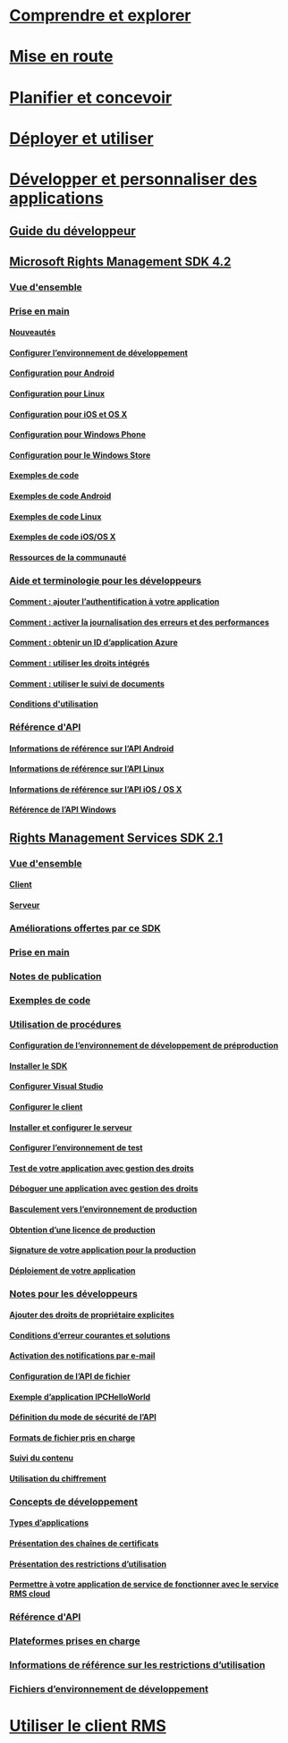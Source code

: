 # [Comprendre et explorer](/rights-management/understand-explore/azure-rights-management)
# [Mise en route](/rights-management/get-started/requirements-azure-rms)
# [Planifier et concevoir](/rights-management/plan-design/deployment-roadmap)
# [Déployer et utiliser](/rights-management/deploy-use/activate-service)
# [Développer et personnaliser des applications](./developers-guide.md)
## [Guide du développeur](./developers-guide.md)
## [Microsoft Rights Management SDK 4.2](./active-directory-rights-management-services-multi-platform-thin-client-sdk-portal.md)
### [Vue d'ensemble](./overview.md)
### [Prise en main](./get-started.md)
#### [Nouveautés](./release-notes.md)
#### [Configurer l’environnement de développement](./setup-Developer-environment.md)
#### [Configuration pour Android](./android-sdk.md)
#### [Configuration pour Linux](./linux-setup.md)
#### [Configuration pour iOS et OS X](./ios-sdk.md)
#### [Configuration pour Windows Phone](./windows-phone-apps.md)
#### [Configuration pour le Windows Store](./winrt-sdk.md)
#### [Exemples de code](./code-examples.md)
#### [Exemples de code Android](./android-code.md)
#### [Exemples de code Linux](./linux-c-code-examples.md)
#### [Exemples de code iOS/OS X](./ios-os-x-code-examples.md)
#### [Ressources de la communauté](./community-resources.md)
### [Aide et terminologie pour les développeurs](./core-concepts.md)
#### [Comment : ajouter l’authentification à votre application](./authentication-integration.md)
#### [Comment : activer la journalisation des erreurs et des performances](./enabling-logging.md)
#### [Comment : obtenir un ID d’application Azure](./application-id.md)
#### [Comment : utiliser les droits intégrés](./built-in-rights-usage-restriction-reference.md)
#### [Comment : utiliser le suivi de documents](./how-to-use-document-tracking.md)
#### [Conditions d'utilisation](./terms.md)
### [Référence d'API](./api-reference-4-2.md)
#### [Informations de référence sur l’API Android](https://stage.docs.microsoft.com/rights-management/sdk/4.2/api/android/com.microsoft.rightsmanagement)
#### [Informations de référence sur l’API Linux](./linux-c-api-reference.md)
#### [Informations de référence sur l’API iOS / OS X](https://stage.docs.microsoft.com/rights-management/sdk/4.2/api/iOS/iOS)
#### [Référence de l’API Windows](https://stage.docs.microsoft.com/rights-management/sdk/4.2/api/winrt/Microsoft.RightsManagement)
## [Rights Management Services SDK 2.1](./microsoft-information-protection-and-control-client-portal.md)
### [Vue d'ensemble](./ad-rms-overview.md)
#### [Client](./ad-rms-client.md)
#### [Serveur](./ad-rms-server.md)
### [Améliorations offertes par ce SDK](./differences-between-ad-rms-and-ad-rms-2-0.md)
### [Prise en main](./getting-started-with-ad-rms-2-0.md)
### [Notes de publication](./release-notes-rtm.md)
### [Exemples de code](./samples.md)
### [Utilisation de procédures](./how-to-use-msipc.md)
#### [Configuration de l’environnement de développement de préproduction](./how-to-set-up-the-pre-production-Development-environment.md)
#### [Installer le SDK](./create-your-first-rights-aware-application.md)
#### [Configurer Visual Studio](./how-to-configure-a-visual-studio-project-to-use-the-ad-rms-sdk-2-0.md)
#### [Configurer le client](./how-to-configure-the-ad-rms-client-2-0.md)
#### [Installer et configurer le serveur](./how-to-install-and-configure-an-rms-server.md)
#### [Configurer l’environnement de test](./how-to-set-up-your-test-environment.md)
#### [Test de votre application avec gestion des droits](./running-your-first-application.md)
#### [Déboguer une application avec gestion des droits](./debugging-applications-that-use-ad-rms.md)
#### [Basculement vers l’environnement de production](./switching-to-the-production-environment.md)
#### [Obtention d’une licence de production](./obtaining-a-production-license.md)
#### [Signature de votre application pour la production](./signing-your-application-for-production.md)
#### [Déploiement de votre application](./deploying-your-application.md)
### [Notes pour les développeurs](./Developer-notes.md)
#### [Ajouter des droits de propriétaire explicites](./add-explicit-owner-rights.md)
#### [Conditions d’erreur courantes et solutions](./common-error-conditions-and-solutions.md)
#### [Activation des notifications par e-mail](./how-to-enable-email-notification.md)
#### [Configuration de l’API de fichier](./file-api-configuration.md)
#### [Exemple d’application IPCHelloWorld](./how-to-build-your-first-application.md)
#### [Définition du mode de sécurité de l’API](./setting-the-api-security-mode-api-mode.md)
#### [Formats de fichier pris en charge](./supported-file-formats.md)
#### [Suivi du contenu](./tracking-content.md)
#### [Utilisation du chiffrement](./working-with-encryption.md)
### [Concepts de développement](./ad-rms-concepts-nav.md)
#### [Types d’applications](./application-types.md)
#### [Présentation des chaînes de certificats](./understanding-certificate-chains.md)
#### [Présentation des restrictions d’utilisation](./understanding-usage-restrictions.md)
#### [Permettre à votre application de service de fonctionner avec le service RMS cloud](./how-to-use-file-api-with-aadrm-cloud.md)
### [Référence d'API](./api-reference-2-1.md)
### [Plateformes prises en charge](./supported-platforms.md)
### [Informations de référence sur les restrictions d’utilisation](./usage-restriction-reference.md)
### [Fichiers d’environnement de développement](./sdk-elements.md)
# [Utiliser le client RMS](/rights-management/rms-client/use-client)


<!--HONumber=Apr16_HO3-->


